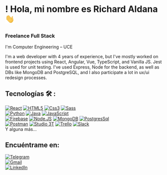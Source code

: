 # ! Hola, mi nombre es Richard Aldana <img src="https://github.com/ABSphreak/ABSphreak/blob/master/gifs/Hi.gif" width="30px">
### Freelance Full Stack
I'm Computer Engineering – UCE

I'm a web developer with 4 years of experience, but I've mostly worked on frontend projects using React, Angular, Vue, TypeScript, and Vanilla JS. Jest is used for unit testing. I've used Express, Node for the backend, as well as DBs like MongoDB and PostgreSQL, and I also participate a lot in ux/ui redesign processes.


## Tecnologías 🛠 :
[![React](https://img.shields.io/badge/React-61DBFB?style=for-the-badge&logo=react&logoColor=white&labelColor=101010)]()
[![HTML5](https://img.shields.io/badge/Html5-DA4A1F?style=for-the-badge&logo=Html5&logoColor=white&labelColor=101010)]()
[![Css3](https://img.shields.io/badge/Css3-203B9E?style=for-the-badge&logo=Css3&logoColor=white&labelColor=101010)]()
[![Sass](https://img.shields.io/badge/Sass-FF33D4?style=for-the-badge&logo=Sass&logoColor=white&labelColor=101010)]()
</br>
[![Python](https://img.shields.io/badge/Python-yellow?style=for-the-badge&logo=python&logoColor=white&labelColor=101010)]()
[![Java](https://img.shields.io/badge/Java-007396?style=for-the-badge&logo=java&logoColor=white&labelColor=101010)]()
[![JavaScript](https://img.shields.io/badge/JavaScript-F7DF1E?style=for-the-badge&logo=javascript&logoColor=white&labelColor=101010)]()
</br>
[![Firebase](https://img.shields.io/badge/Firebase-FFCA28?style=for-the-badge&logo=firebase&logoColor=white&labelColor=101010)]()
[![Node.JS](https://img.shields.io/badge/Node.JS-339933?style=for-the-badge&logo=node.js&logoColor=white&labelColor=101010)]()
[![MongoDB](https://img.shields.io/badge/MongoDB-47A248?style=for-the-badge&logo=mongodb&logoColor=white&labelColor=101010)]()
[![PostgresSql](https://img.shields.io/badge/postgres-4479A1?style=for-the-badge&logo=postgresql&logoColor=white&labelColor=101010)]()
</br>
[![Postman](https://img.shields.io/badge/Postman-EF5B25?style=for-the-badge&logo=postman&logoColor=white&labelColor=101010)]()
[![Studio 3T](https://img.shields.io/badge/studio3t-4DAB3C?style=for-the-badge&logo=studio3t&logoColor=white&labelColor=101010)]()
[![Trello](https://img.shields.io/badge/Trello-307DB0?style=for-the-badge&logo=trello&logoColor=white&labelColor=101010)]()
[![Slack](https://img.shields.io/badge/Slack-393B3D?style=for-the-badge&logo=slack&logoColor=white&labelColor=101010)]()
</br>
Y alguna más...

## Encuéntrame en:
[![Telegram](https://img.shields.io/badge/-TELEGRAM-2CA5E0?style=for-the-badge&logo=telegram&logoColor=white)](https://t.me/RichyAlda)
</br>
[![Gmail](https://img.shields.io/badge/-GMAIL-D14836?style=for-the-badge&logo=gmail&logoColor=white)](mailto:richy07dev@gmail.com)
</br>
[![LinkedIn](https://img.shields.io/badge/-LINKEDIN-0077B5?style=for-the-badge&logo=linkedin&logoColor=white)](https://www.linkedin.com/in/richyaldana/)



